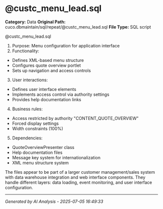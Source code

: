 # @custc_menu_lead.sql

**Category:** Data
**Original Path:** cuco.dbmaintain/sql/repeat/@custc_menu_lead.sql
**File Type:** SQL script

@custc_menu_lead.sql
1. Purpose: Menu configuration for application interface
2. Functionality:
- Defines XML-based menu structure
- Configures quote overview portlet
- Sets up navigation and access controls

3. User interactions:
- Defines user interface elements
- Implements access control via authority settings
- Provides help documentation links

4. Business rules:
- Access restricted by authority "CONTENT_QUOTE_OVERVIEW"
- Forced display settings
- Width constraints (100%)

5. Dependencies:
- QuoteOverviewPresenter class
- Help documentation files
- Message key system for internationalization
- XML menu structure system

The files appear to be part of a larger customer management/sales system with data warehouse integration and web interface components. They handle different layers: data loading, event monitoring, and user interface configuration.

---
*Generated by AI Analysis - 2025-07-05 16:49:33*
